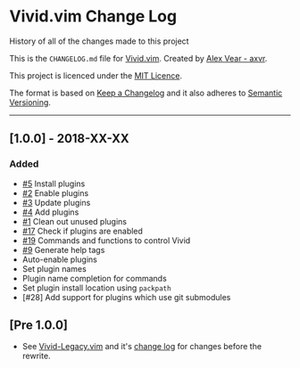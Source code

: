 # Vivid.vim Change Log

History of all of the changes made to this project

This is the `CHANGELOG.md` file for [Vivid.vim]. Created by [Alex Vear - axvr].

This project is licenced under the [MIT Licence].

The format is based on [Keep a Changelog] and it also adheres to [Semantic
Versioning].

<!-- Styled in this format:

## [Version Information] - YEAR-MONTH-DATE

### Added
* [#BUG] List all items added
* If  this section contains nothing
* don't bother to include it within
* the ``CHANGELOG.md`` file

### Changed
* [#BUG] List all items changed
* If  this section contains nothing
* don't bother to include it within
* the ``CHANGELOG.md`` file

### Fixed
* [#BUG] List all items fixed
* If  this section contains nothing
* don't bother to include it within
* the ``CHANGELOG.md`` file

### Removed
* [#BUG] List all items removed
* If  this section contains nothing
* don't bother to include it within
* the ``CHANGELOG.md`` file

### Translations
* [#BUG] List all sections translated
* here. If this section contains nothing
* don't bother to include it within
* the ``CHANGELOG.md`` file

Leave 3 lines between previous change log item -->

---

## [1.0.0] - 2018-XX-XX

### Added
* [#5] Install plugins
* [#2] Enable plugins
* [#3] Update plugins
* [#4] Add plugins
* [#1] Clean out unused plugins
* [#17] Check if plugins are enabled
* [#19] Commands and functions to control Vivid
* [#9] Generate help tags
* Auto-enable plugins
* Set plugin names
* Plugin name completion for commands
* Set plugin install location using `packpath`
* [#28] Add support for plugins which use git submodules



## [Pre 1.0.0]

* See [Vivid-Legacy.vim] and it's [change log] for changes before the rewrite.



<!-- Issue & Pull Request Links -->

[#1]:https://github.com/axvr/Vivid.vim/issues/1
[#2]:https://github.com/axvr/Vivid.vim/issues/2
[#3]:https://github.com/axvr/Vivid.vim/issues/3
[#4]:https://github.com/axvr/Vivid.vim/issues/4
[#5]:https://github.com/axvr/Vivid.vim/issues/5
[#9]:https://github.com/axvr/Vivid.vim/issues/9
[#17]:https://github.com/axvr/Vivid.vim/issues/17
[#19]:https://github.com/axvr/Vivid.vim/issues/19
[#29]:https://github.com/axvr/Vivid.vim/issues/29

<!-- Other Links -->

[Vivid.vim]:https://github.com/axvr/Vivid.vim
[Alex Vear - axvr]:https://github.com/axvr
[MIT Licence]:https://github.com/axvr/Vivid.vim/blob/master/LICENCE
[Keep a Changelog]:http://keepachangelog.com/
[Semantic Versioning]:http://semver.org/
[Vivid-Legacy.vim]:https://github.com/axvr/Vivid-Legacy.vim
[change log]:https://github.com/axvr/Vivid-Legacy.vim/blob/master/CHANGELOG.md
